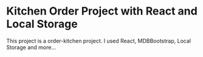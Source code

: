 # Kitchen Order Project with React and Local Storage
This project is a order-kitchen project. I used React, MDBBootstrap, Local Storage and more... 
